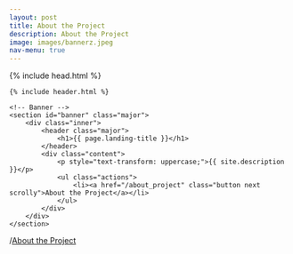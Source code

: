 ```yaml
---
layout: post
title: About the Project
description: About the Project
image: images/bannerz.jpeg
nav-menu: true
---
```

<html>

{% include head.html %}

<body>

    {% include header.html %}

    <!-- Banner -->
    <section id="banner" class="major">
        <div class="inner">
            <header class="major">
                <h1>{{ page.landing-title }}</h1>
            </header>
            <div class="content">
                <p style="text-transform: uppercase;">{{ site.description }}</p>
                <ul class="actions">
                    <li><a href="/about_project" class="button next scrolly">About the Project</a></li>
                </ul>
            </div>
        </div>
    </section>
    



/[About the Project]((https://blogs.iu.edu/oneillschool/2022/10/12/new-report-provides-road-map-for-the-science-of-nature-based-climate-solutions/)https://blogs.iu.edu/oneillschool/2022/10/12/new-report-provides-road-map-for-the-science-of-nature-based-climate-solutions/)
